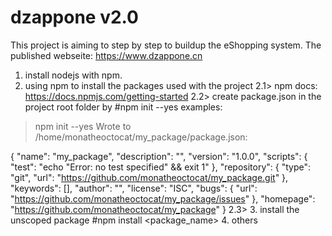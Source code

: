 # dzappone v2.0
This project is aiming to step by step to buildup the eShopping system.
The published webseite: https://www.dzappone.cn
1. install nodejs with npm.
2. using npm to install the packages used with the project
  2.1> npm docs: https://docs.npmjs.com/getting-started
  2.2> create package.json in the project root folder by #npm init --yes
  examples:
  > npm init --yes
Wrote to /home/monatheoctocat/my_package/package.json:

{
  "name": "my_package",
  "description": "",
  "version": "1.0.0",
  "scripts": {
    "test": "echo \"Error: no test specified\" && exit 1"
  },
  "repository": {
    "type": "git",
    "url": "https://github.com/monatheoctocat/my_package.git"
  },
  "keywords": [],
  "author": "",
  "license": "ISC",
  "bugs": {
    "url": "https://github.com/monatheoctocat/my_package/issues"
  },
  "homepage": "https://github.com/monatheoctocat/my_package"
}
  2.3>
3. install the unscoped package
#npm install <package_name>
4. others
